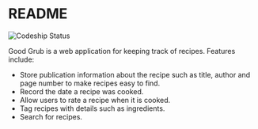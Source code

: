 # README #

![Codeship Status](https://codeship.com/projects/d226bf30-c2d2-0132-4c5b-22f8b41c2618/status?branch=master)

Good Grub is a web application for keeping track of recipes. Features include:

- Store publication information about the recipe such as title, author and page number to make recipes easy to find.
- Record the date a recipe was cooked.
- Allow users to rate a recipe when it is cooked.
- Tag recipes with details such as ingredients.
- Search for recipes.
